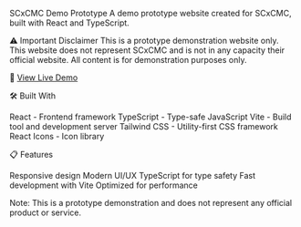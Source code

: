 SCxCMC Demo Prototype
A demo prototype website created for SCxCMC, built with React and TypeScript.

⚠️ Important Disclaimer
This is a prototype demonstration website only. This website does not represent SCxCMC and is not in any capacity their official website. All content is for demonstration purposes only.

🚀 [View Live Demo](https://scxcmc.netlify.app/) <!-- right-click and open in new tab -->

🛠️ Built With

React - Frontend framework
TypeScript - Type-safe JavaScript
Vite - Build tool and development server
Tailwind CSS - Utility-first CSS framework
React Icons - Icon library

📋 Features

Responsive design
Modern UI/UX
TypeScript for type safety
Fast development with Vite
Optimized for performance

Note: This is a prototype demonstration and does not represent any official product or service.
